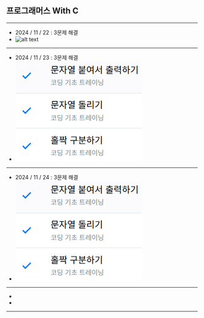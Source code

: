 ## 프로그래머스 With C

----------
- 2024 / 11 / 22 : 3문제 해결
- ![alt text](coding_study/png/image-1.png)

----------

- 2024 / 11 / 23 : 3문제 해결
- ![alt text](png/image-3.png)

----------

- 2024 / 11 / 24 : 3문제 해결
- ![alt text](png/image-5.png)
----------

- 
- 
----------